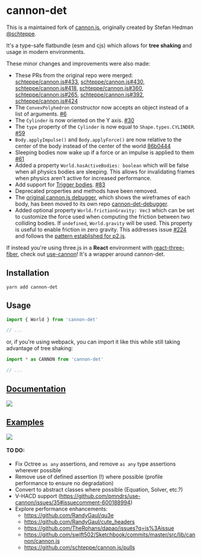 # cannon-det

This is a maintained fork of [cannon.js](https://github.com/schteppe/cannon.js), originally created by Stefan Hedman [@schteppe](https://github.com/schteppe).

It's a type-safe flatbundle (esm and cjs) which allows for **tree shaking** and usage in modern environments.

These minor changes and improvements were also made:

- These PRs from the original repo were merged: [schteppe/cannon.js#433](https://github.com/schteppe/cannon.js/pull/433), [schteppe/cannon.js#430](https://github.com/schteppe/cannon.js/pull/430), [schteppe/cannon.js#418](https://github.com/schteppe/cannon.js/pull/418), [schteppe/cannon.js#360](https://github.com/schteppe/cannon.js/pull/360), [schteppe/cannon.js#265](https://github.com/schteppe/cannon.js/pull/265), [schteppe/cannon.js#392](https://github.com/schteppe/cannon.js/pull/392), [schteppe/cannon.js#424](https://github.com/schteppe/cannon.js/pull/424)
- The `ConvexPolyhedron` constructor now accepts an object instead of a list of arguments. [#6](https://github.com/pmndrs/cannon-det/pull/6)
- The `Cylinder` is now oriented on the Y axis. [#30](https://github.com/pmndrs/cannon-det/pull/30)
- The `type` property of the `Cylinder` is now equal to `Shape.types.CYLINDER`. [#59](https://github.com/pmndrs/cannon-det/pull/59)
- `Body.applyImpulse()` and `Body.applyForce()` are now relative to the center of the body instead of the center of the world [86b0444](https://github.com/schteppe/cannon.js/commit/86b0444c93356aeaa25dd1af795fa162574c6f4b)
- Sleeping bodies now wake up if a force or an impulse is applied to them [#61](https://github.com/pmndrs/cannon-det/pull/61)
- Added a property `World.hasActiveBodies: boolean` which will be false when all physics bodies are sleeping. This allows for invalidating frames when physics aren't active for increased performance.
- Add support for [Trigger bodies](https://pmndrs.github.io/cannon-det/examples/trigger). [#83](https://github.com/pmndrs/cannon-det/pull/83)
- Deprecated properties and methods have been removed.
- The [original cannon.js debugger](https://github.com/schteppe/cannon.js/blob/master/tools/threejs/CannonDebugRenderer.js), which shows the wireframes of each body, has been moved to its own repo [cannon-det-debugger](https://github.com/pmndrs/cannon-det-debugger).
- Added optional property `World.frictionGravity: Vec3` which can be set to customize the force used when computing the friction between two colliding bodies. If `undefined`, `World.gravity` will be used. This property is useful to enable friction in zero gravity. This addresses issue [#224](https://github.com/schteppe/cannon.js/issues/224) and follows the [pattern established for p2.js](https://github.com/schteppe/p2.js/blob/master/src/world/World.js#L88-L92).

If instead you're using three.js in a **React** environment with [react-three-fiber](https://github.com/pmndrs/react-three-fiber), check out [use-cannon](https://github.com/pmndrs/use-cannon)! It's a wrapper around cannon-det.

## Installation

```
yarn add cannon-det
```

## Usage

```js
import { World } from 'cannon-det'

// ...
```

or, if you're using webpack, you can import it like this while still taking advantage of tree shaking:

```js
import * as CANNON from 'cannon-det'

// ...
```

## [Documentation](https://pmndrs.github.io/cannon-det/docs/)

[![](screenshots/docs.png)](https://pmndrs.github.io/cannon-det/docs/)

## [Examples](https://pmndrs.github.io/cannon-det/)

[![](screenshots/examples.png)](https://pmndrs.github.io/cannon-det/)

#### TO DO:

- Fix Octree `as any` assertions, and remove `as any` type assertions wherever possible
- Remove use of defined assertion (!) where possible (profile performance to ensure no degradation)
- Convert to abstract classes where possible (Equation, Solver, etc.?)
- V-HACD support (https://github.com/pmndrs/use-cannon/issues/35#issuecomment-600188994)
- Explore performance enhancements:
  - https://github.com/RandyGaul/qu3e
  - https://github.com/RandyGaul/cute_headers
  - https://github.com/TheRohans/dapao/issues?q=is%3Aissue
  - https://github.com/swift502/Sketchbook/commits/master/src/lib/cannon/cannon.js
  - https://github.com/schteppe/cannon.js/pulls
